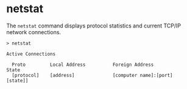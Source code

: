 # netstat

The `netstat` command displays protocol statistics and current TCP/IP network connections.

```
> netstat

Active Connections

  Proto         Local Address          Foreign Address            State
  [protocol]    [address]              [computer name]:[port]     [state]]

```

